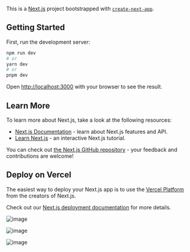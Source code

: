 This is a [Next.js](https://nextjs.org/) project bootstrapped with [`create-next-app`](https://github.com/vercel/next.js/tree/canary/packages/create-next-app).

## Getting Started

First, run the development server:

```bash
npm run dev
# or
yarn dev
# or
pnpm dev
```

Open [http://localhost:3000](http://localhost:3000) with your browser to see the result.

## Learn More

To learn more about Next.js, take a look at the following resources:

- [Next.js Documentation](https://nextjs.org/docs) - learn about Next.js features and API.
- [Learn Next.js](https://nextjs.org/learn) - an interactive Next.js tutorial.

You can check out [the Next.js GitHub repository](https://github.com/vercel/next.js/) - your feedback and contributions are welcome!

## Deploy on Vercel

The easiest way to deploy your Next.js app is to use the [Vercel Platform](https://vercel.com/new?utm_medium=default-template&filter=next.js&utm_source=create-next-app&utm_campaign=create-next-app-readme) from the creators of Next.js.

Check out our [Next.js deployment documentation](https://nextjs.org/docs/deployment) for more details.





![image](https://github.com/JamalKirei/skydive/assets/76847895/7f972a0f-120d-4a57-8ea0-7b68ea913f9f)

![image](https://github.com/JamalKirei/skydive/assets/76847895/33cfaf7c-705b-4f20-aa44-a6b89445584c)



![image](https://github.com/JamalKirei/skydive/assets/76847895/8c43e3e7-50f0-4871-af80-5513b5b06727)



